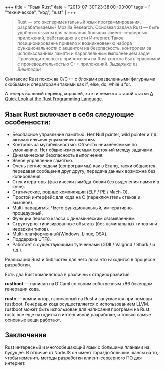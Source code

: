 +++
title = "Язык Rust"
date = "2013-07-30T23:38:00+03:00"
tags = [
    "техническое",
    "код",
    "rust"
]
+++


> Rust &mdash; это экспериментальный язык программирования, разрабатываемый Mozilla Research. Основная задача Rust &mdash; быть удобным языком для написания больших клиент-серверных приложений, работающих в сети Интернет. Такое позиционирование привело к возникновению набора функциональности с акцентом на безопасность, контролем за использованием памяти и параллельным выполнением задач. Производительность приложения на Rust должна быть сравнимой с производительностью C++ приложений.
*Выдержка из Википедии*

Синтаксис Rust похож на C/C++ с блоками разделенными фигурными скобками и операторами такими как if, else, do, while и for.


А теперь вольный перевод хорошей, хотя и немного старой статьи [A Quick Look at the Rust Programming Language](http://bluishcoder.co.nz/2011/03/31/a-quick-look-at-the-rust-programming-language.html).

<!--more-->

Язык Rust включает в себя следующие особенности:
------------------------------------------------

- Безопасное управление памятью. Нет Null pointer, wild pointer и т.д. автоматическое управление памятью.
- Контроль за мутабельностью. Объекты неизменяемые по умолчанию. Нет общих изменяемым состояний между задачами.
- Динамическая безопасность выполнения.
- Явное управление памятью.
- Очень легкие задачи (сопрограммы) как в Erlang, таски общаются передавая сообщения друг другу, передача данных возможна без копирования.
- Стек итераторы (фактически лямбда-блоки без выделения памяти в куче).
- Статические, родные компиляции (ELF / PE / Mach-O).
- Простой интерфейс для кода на C (переключатель стеков и вызовов).
- Multi-парадигмы. Чисто функциональный, императивно-процедурный.
- Функции первого класса с динамическим связываением
- Структурно-типизированные объекты (без номинальных типов или иерархии типов).
- Multi-платформенный(Windows, Linux, OSX).
- Поддержка UTF8.
- Работает с существующими тулчейнами (GDB / Valgrind / Shark / и т.д.).

Реализация Rust и библиотек для него пока что находится в процессе разработки.


Есть два Rust компилятора в различных стадиях развития:


<strong>rustboot</strong> &mdash; написан на O'Caml со своим собственным x86 бэкендом генерации кода.


<strong>rustc</strong> &mdash; компилятор, написанный на Rust и запускается при помощи rustboot. Генерация кода осуществляется с использованием LLVM. rustboot может быть использован для написания программ на Rust. rustc все еще находится в интенсивной разработке, и только самые основные вещи работают.

Заключение
----------

Rust интересный и многообещающий язык с большими планами на будущее. В отличие от NodeJS он имеет гораздо большие шансы на то, чтобы изменить методы разработки клиент-серверного ПО для интернет.
